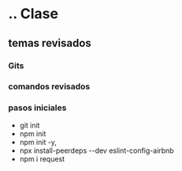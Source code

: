 # .. Clase


## temas revisados


### Gits


### comandos revisados


### pasos iniciales
- git init
- npm init
- npm init -y,
- npx install-peerdeps --dev eslint-config-airbnb
- npm i request

